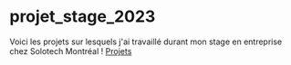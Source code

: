 # projet_stage_2023
Voici les projets sur lesquels j'ai travaillé durant mon stage en entreprise chez Solotech Montréal !
[Projets](https://github.com/sebreilly/projet_stage_2023/projects?query=is%3Aopen)
